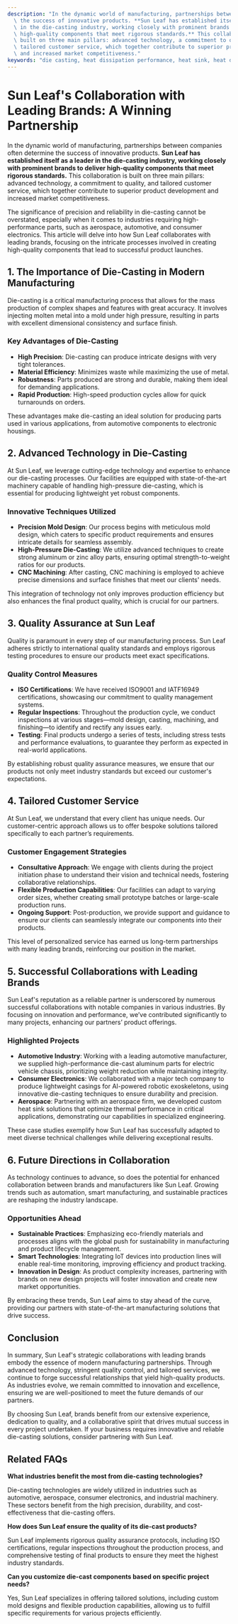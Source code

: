 ```yaml
---
description: "In the dynamic world of manufacturing, partnerships between companies often determine\
  \ the success of innovative products. **Sun Leaf has established itself as a leader\
  \ in the die-casting industry, working closely with prominent brands to deliver\
  \ high-quality components that meet rigorous standards.** This collaboration is\
  \ built on three main pillars: advanced technology, a commitment to quality, and\
  \ tailored customer service, which together contribute to superior product development\
  \ and increased market competitiveness."
keywords: "die casting, heat dissipation performance, heat sink, heat dissipation efficiency"
---
```

# Sun Leaf's Collaboration with Leading Brands: A Winning Partnership

In the dynamic world of manufacturing, partnerships between companies often determine the success of innovative products. **Sun Leaf has established itself as a leader in the die-casting industry, working closely with prominent brands to deliver high-quality components that meet rigorous standards.** This collaboration is built on three main pillars: advanced technology, a commitment to quality, and tailored customer service, which together contribute to superior product development and increased market competitiveness.

The significance of precision and reliability in die-casting cannot be overstated, especially when it comes to industries requiring high-performance parts, such as aerospace, automotive, and consumer electronics. This article will delve into how Sun Leaf collaborates with leading brands, focusing on the intricate processes involved in creating high-quality components that lead to successful product launches.

## 1. The Importance of Die-Casting in Modern Manufacturing

Die-casting is a critical manufacturing process that allows for the mass production of complex shapes and features with great accuracy. It involves injecting molten metal into a mold under high pressure, resulting in parts with excellent dimensional consistency and surface finish. 

### Key Advantages of Die-Casting

- **High Precision**: Die-casting can produce intricate designs with very tight tolerances.
- **Material Efficiency**: Minimizes waste while maximizing the use of metal.
- **Robustness**: Parts produced are strong and durable, making them ideal for demanding applications.
- **Rapid Production**: High-speed production cycles allow for quick turnarounds on orders.

These advantages make die-casting an ideal solution for producing parts used in various applications, from automotive components to electronic housings.

## 2. Advanced Technology in Die-Casting

At Sun Leaf, we leverage cutting-edge technology and expertise to enhance our die-casting processes. Our facilities are equipped with state-of-the-art machinery capable of handling high-pressure die-casting, which is essential for producing lightweight yet robust components.

### Innovative Techniques Utilized

- **Precision Mold Design**: Our process begins with meticulous mold design, which caters to specific product requirements and ensures intricate details for seamless assembly.
- **High-Pressure Die-Casting**: We utilize advanced techniques to create strong aluminum or zinc alloy parts, ensuring optimal strength-to-weight ratios for our products.
- **CNC Machining**: After casting, CNC machining is employed to achieve precise dimensions and surface finishes that meet our clients' needs.

This integration of technology not only improves production efficiency but also enhances the final product quality, which is crucial for our partners.

## 3. Quality Assurance at Sun Leaf

Quality is paramount in every step of our manufacturing process. Sun Leaf adheres strictly to international quality standards and employs rigorous testing procedures to ensure our products meet exact specifications.

### Quality Control Measures

- **ISO Certifications**: We have received ISO9001 and IATF16949 certifications, showcasing our commitment to quality management systems.
- **Regular Inspections**: Throughout the production cycle, we conduct inspections at various stages—mold design, casting, machining, and finishing—to identify and rectify any issues early.
- **Testing**: Final products undergo a series of tests, including stress tests and performance evaluations, to guarantee they perform as expected in real-world applications.

By establishing robust quality assurance measures, we ensure that our products not only meet industry standards but exceed our customer's expectations.

## 4. Tailored Customer Service

At Sun Leaf, we understand that every client has unique needs. Our customer-centric approach allows us to offer bespoke solutions tailored specifically to each partner’s requirements. 

### Customer Engagement Strategies

- **Consultative Approach**: We engage with clients during the project initiation phase to understand their vision and technical needs, fostering collaborative relationships.
- **Flexible Production Capabilities**: Our facilities can adapt to varying order sizes, whether creating small prototype batches or large-scale production runs.
- **Ongoing Support**: Post-production, we provide support and guidance to ensure our clients can seamlessly integrate our components into their products.

This level of personalized service has earned us long-term partnerships with many leading brands, reinforcing our position in the market.

## 5. Successful Collaborations with Leading Brands

Sun Leaf's reputation as a reliable partner is underscored by numerous successful collaborations with notable companies in various industries. By focusing on innovation and performance, we’ve contributed significantly to many projects, enhancing our partners’ product offerings.

### Highlighted Projects

- **Automotive Industry**: Working with a leading automotive manufacturer, we supplied high-performance die-cast aluminum parts for electric vehicle chassis, prioritizing weight reduction while maintaining integrity.
- **Consumer Electronics**: We collaborated with a major tech company to produce lightweight casings for AI-powered robotic exoskeletons, using innovative die-casting techniques to ensure durability and precision.
- **Aerospace**: Partnering with an aerospace firm, we developed custom heat sink solutions that optimize thermal performance in critical applications, demonstrating our capabilities in specialized engineering.

These case studies exemplify how Sun Leaf has successfully adapted to meet diverse technical challenges while delivering exceptional results.

## 6. Future Directions in Collaboration

As technology continues to advance, so does the potential for enhanced collaboration between brands and manufacturers like Sun Leaf. Growing trends such as automation, smart manufacturing, and sustainable practices are reshaping the industry landscape.

### Opportunities Ahead

- **Sustainable Practices**: Emphasizing eco-friendly materials and processes aligns with the global push for sustainability in manufacturing and product lifecycle management.
- **Smart Technologies**: Integrating IoT devices into production lines will enable real-time monitoring, improving efficiency and product tracking.
- **Innovation in Design**: As product complexity increases, partnering with brands on new design projects will foster innovation and create new market opportunities.

By embracing these trends, Sun Leaf aims to stay ahead of the curve, providing our partners with state-of-the-art manufacturing solutions that drive success.

## Conclusion

In summary, Sun Leaf's strategic collaborations with leading brands embody the essence of modern manufacturing partnerships. Through advanced technology, stringent quality control, and tailored services, we continue to forge successful relationships that yield high-quality products. As industries evolve, we remain committed to innovation and excellence, ensuring we are well-positioned to meet the future demands of our partners.

By choosing Sun Leaf, brands benefit from our extensive experience, dedication to quality, and a collaborative spirit that drives mutual success in every project undertaken. If your business requires innovative and reliable die-casting solutions, consider partnering with Sun Leaf.

## Related FAQs

**What industries benefit the most from die-casting technologies?**

Die-casting technologies are widely utilized in industries such as automotive, aerospace, consumer electronics, and industrial machinery. These sectors benefit from the high precision, durability, and cost-effectiveness that die-casting offers.

**How does Sun Leaf ensure the quality of its die-cast products?**

Sun Leaf implements rigorous quality assurance protocols, including ISO certifications, regular inspections throughout the production process, and comprehensive testing of final products to ensure they meet the highest industry standards.

**Can you customize die-cast components based on specific project needs?**

Yes, Sun Leaf specializes in offering tailored solutions, including custom mold designs and flexible production capabilities, allowing us to fulfill specific requirements for various projects efficiently.
